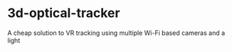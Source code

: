 # 3d-optical-tracker
A cheap solution to VR tracking using multiple Wi-Fi based cameras and a light
